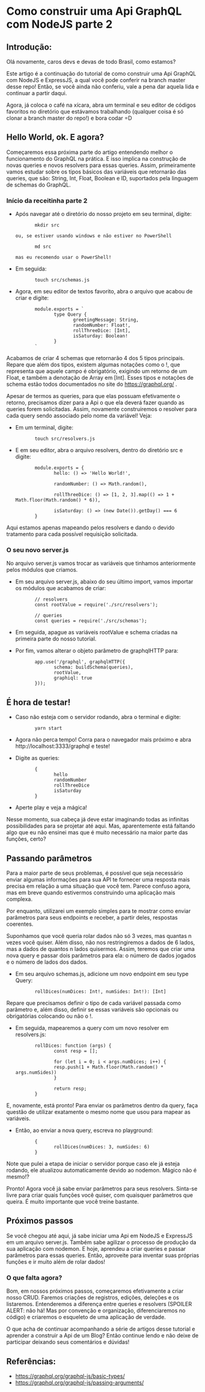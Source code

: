 # Como construir uma Api GraphQL com NodeJS parte 2

## Introdução:

Olá novamente, caros devs e devas de todo Brasil, como estamos?

Este artigo é a continuação do tutorial de como construir uma Api GraphQL com NodeJS e ExpressJS, a qual você pode conferir na branch master desse repo! Então, se você ainda não conferiu, vale a pena dar aquela lida e continuar a partir daqui.

Agora, já coloca o café na xícara, abra um terminal e seu editor de códigos favoritos no diretório que estávamos trabalhando (qualquer coisa é só clonar a branch master do repo!) e bora codar =D

## Hello World, ok. E agora?

Começaremos essa próxima parte do artigo entendendo melhor o funcionamento do GraphQL na prática. E isso implica na construção de novas queries e novos resolvers para essas queries. Assim, primeiramente vamos estudar sobre os tipos básicos das variáveis que retornarão das queries, que são: String, Int, Float, Boolean e ID, suportados pela linguagem de schemas do GraphQL.

### Início da receitinha parte 2
 - Após navegar até o diretório do nosso projeto em seu terminal, digite:

              mkdir src

       ou, se estiver usando windows e não estiver no PowerShell

              md src

       mas eu recomendo usar o PowerShell!
 - Em seguida:

              touch src/schemas.js

 - Agora, em seu editor de textos favorito, abra o arquivo que acabou de criar e digite:

              module.exports = `
                     type Query {
                            greetingMessage: String,
                            randomNumber: Float!,
                            rollThreeDice: [Int],
                            isSaturday: Boolean!
                     }
              `

Acabamos de criar 4 schemas que retornarão 4 dos 5 tipos principais. Repare que além dos tipos, existem algumas notações como o !, que representa que aquele campo é obrigatório, exigindo um retorno de um Float, e também a denotação de Array em [Int]. Esses tipos e notações de schema estão todos documentados no site do https://graphql.org/ .

Apesar de termos as queries, para que elas possuam efetivamente o retorno, precisamos dizer para a Api o que ela deverá fazer quando as queries forem solicitadas. Assim, novamente construiremos o resolver para cada query sendo associado pelo nome da variável! Veja:

 - Em um terminal, digite:
              
              touch src/resolvers.js

 - E em seu editor, abra o arquivo resolvers, dentro do diretório src e digite:

              module.exports = {
                     hello: () => 'Hello World!',

                     randomNumber: () => Math.random(),

                     rollThreeDice: () => [1, 2, 3].map(() => 1 + Math.floor(Math.random() * 6)),

                     isSaturday: () => (new Date()).getDay() === 6
              }

Aqui estamos apenas mapeando pelos resolvers e dando o devido tratamento para cada possível requisição solicitada.

### O seu novo server.js

No arquivo server.js vamos trocar as variáveis que tinhamos anteriormente pelos módulos que criamos.

 - Em seu arquivo server.js, abaixo do seu último import, vamos importar os módulos que acabamos de criar:

              // resolvers
              const rootValue = require('./src/resolvers');

              // queries
              const queries = require('./src/schemas');

 - Em seguida, apague as variáveis rootValue e schema criadas na primeira parte do nosso tutorial.
 - Por fim, vamos alterar o objeto parâmetro de graphqlHTTP para:

              app.use('/graphql', graphqlHTTP({
                     schema: buildSchema(queries),
                     rootValue,
                     graphiql: true
              }));

## É hora de testar!

 - Caso não esteja com o servidor rodando, abra o terminal e digite:

              yarn start

 - Agora não perca tempo! Corra para o navegador mais próximo e abra http://localhost:3333/graphql e teste!

 - Digite as queries:

              {
                     hello
                     randomNumber
                     rollThreeDice
                     isSaturday
              }

 - Aperte play e veja a mágica!

Nesse momento, sua cabeça já deve estar imaginando todas as infinitas possibilidades para se projetar até aqui. Mas, aparentemente está faltando algo que eu não ensinei mas que é muito necessário na maior parte das funções, certo?

## Passando parâmetros

Para a maior parte de seus problemas, é possível que seja necessário enviar algumas informações para sua API te fornecer uma resposta mais precisa em relação a uma situação que você tem. Parece confuso agora, mas em breve quando estivermos construindo uma aplicação mais complexa.

Por enquanto, utilizarei um exemplo simples para te mostrar como enviar parâmetros para seus endpoints e receber, a partir deles, respostas coerentes.

Suponhamos que você queria rolar dados não só 3 vezes, mas quantas n vezes você quiser. Além disso, não nos restringiremos a dados de 6 lados, mas a dados de quantos n lados quisermos. Assim, teremos que criar uma nova query e passar dois parâmetros para ela: o número de dados jogados e o número de lados dos dados.

 - Em seu arquivo schemas.js, adicione um novo endpoint em seu type Query:

              rollDices(numDices: Int!, numSides: Int!): [Int]

Repare que precisamos definir o tipo de cada variável passada como parâmetro e, além disso, definir se essas variáveis são opcionais ou obrigatórias colocando ou não o !.

 - Em seguida, mapearemos a query com um novo resolver em resolvers.js:

              rollDices: function (args) {
                     const resp = [];

                     for (let i = 0; i < args.numDices; i++) {
                     resp.push(1 + Math.floor(Math.random() * args.numSides))
                     }

                     return resp;
              }

E, novamente, está pronto! Para enviar os parâmetros dentro da query, faça questão de utilizar exatamente o mesmo nome que usou para mapear as variáveis. 

 - Então, ao enviar a nova query, escreva no playground:

              {
                     rollDices(numDices: 3, numSides: 6)
              }

Note que pulei a etapa de iniciar o servidor porque caso ele já esteja rodando, ele atualizou automaticamente devido ao nodemon. Mágico não é mesmo!?

Pronto! Agora você já sabe enviar parâmetros para seus resolvers. Sinta-se livre para criar quais funções você quiser, com quaisquer parâmetros que queira. É muito importante que você treine bastante.

## Próximos passos

Se você chegou até aqui, já sabe iniciar uma Api em NodeJS e ExpressJS em um arquivo server.js. Também sabe agilizar o processo de produção da sua aplicação com nodemon. E hoje, aprendeu a criar queries e passar parâmetros para essas queries. Então, aproveite para inventar suas próprias funções e ir muito além de rolar dados!

### O que falta agora?

Bom, em nossos próximos passos, começaremos efetivamente a criar nosso CRUD. Faremos criações de registros, edições, deleções e os listaremos. Entenderemos a diferença entre queries e resolvers (SPOILER ALERT: não há! Mas por convenção e organização, diferenciaremos no código) e criaremos o esqueleto de uma aplicação de verdade. 

O que acha de continuar acompanhando a série de artigos desse tutorial e aprender a construir a Api de um Blog? Então continue lendo e não deixe de participar deixando seus comentários e dúvidas!

## Referências:

 - https://graphql.org/graphql-js/basic-types/
 - https://graphql.org/graphql-js/passing-arguments/